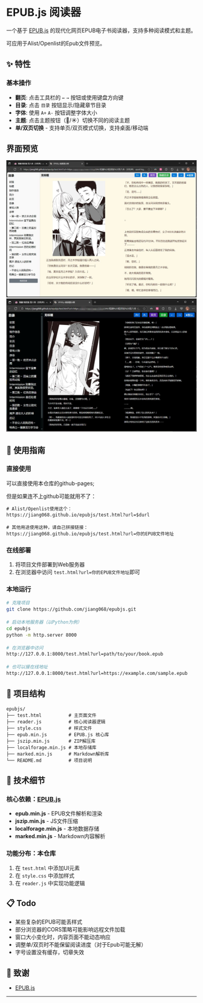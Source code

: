 # EPUB.js 阅读器

一个基于 [EPUB.js](https://github.com/intity/epub-js) 的现代化网页EPUB电子书阅读器，支持多种阅读模式和主题。  

可应用于Alist/Openlist的Epub文件预览。



## ✨ 特性

### 基本操作
- **翻页**: 点击工具栏的 `←` `→` 按钮或使用键盘方向键
- **目录**: 点击 `目录` 按钮显示/隐藏章节目录
- **字体**: 使用 `A+` `A-` 按钮调整字体大小
- **主题**: 点击主题按钮（🌙/☀）切换不同的阅读主题
- **单/双页切换** - 支持单页/双页模式切换，支持桌面/移动端

## 界面预览

![双页-暖黄](pics/demo1.jpg)
![夜间模式](pics/demo2.jpg)

## 🚀 使用指南

### 直接使用
可以直接使用本仓库的github-pages;  

但是如果连不上github可能就用不了：
```url
# Alist/Openlist使用这个：
https://jiang068.github.io/epubjs/test.html?url=$durl

# 其他用途使用这种，请自己拼接链接：
https://jiang068.github.io/epubjs/test.html?url=你的EPUB文件地址
```
### 在线部署
1. 将项目文件部署到Web服务器
2. 在浏览器中访问 `test.html?url=你的EPUB文件地址`即可

### 本地运行
```bash
# 克隆项目
git clone https://github.com/jiang068/epubjs.git

# 启动本地服务器（以Python为例）
cd epubjs
python -m http.server 8000

# 在浏览器中访问
http://127.0.0.1:8000/test.html?url=path/to/your/book.epub

# 也可以接在线地址
http://127.0.0.1:8000/test.html?url=https://example.com/sample.epub
```

## 📁 项目结构

```
epubjs/
├── test.html          # 主页面文件
├── reader.js          # 核心阅读器逻辑
├── style.css          # 样式文件
├── epub.min.js        # EPUB.js 核心库
├── jszip.min.js       # ZIP解压库
├── localforage.min.js # 本地存储库
├── marked.min.js      # Markdown解析库
└── README.md          # 项目说明
```

## 🔧 技术细节

### 核心依赖：[EPUB.js](https://github.com/intity/epub-js)
- **epub.min.js** - EPUB文件解析和渲染
- **jszip.min.js** - JS文件压缩
- **localforage.min.js** - 本地数据存储
- **marked.min.js** - Markdown内容解析

### 功能分布：本仓库
1. 在 `test.html` 中添加UI元素
2. 在 `style.css` 中添加样式
3. 在 `reader.js` 中实现功能逻辑

## 📋 Todo

- 某些复杂的EPUB可能丢样式
- 部分浏览器的CORS策略可能影响远程文件加载
- 窗口大小变化时，内容页面不能动态响应
- 调整单/双页时不能保留阅读进度（对于Epub可能无解）
- 字号设置没有缓存，切章失效

## 🙏 致谢

- [EPUB.js](https://github.com/intity/epub-js)

---
